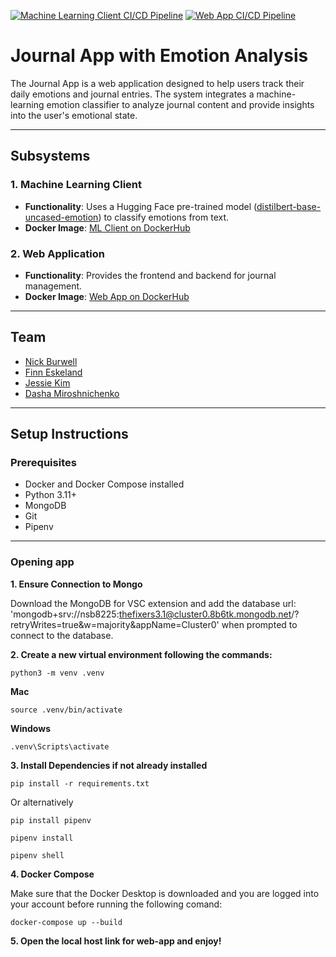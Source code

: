 [![Machine Learning Client CI/CD Pipeline](https://github.com/software-students-fall2024/5-final-fixers3-0/actions/workflows/machine-learning-client.yml/badge.svg)](https://github.com/software-students-fall2024/5-final-fixers3-0/actions/workflows/machine-learning-client.yml)
[![Web App CI/CD Pipeline](https://github.com/software-students-fall2024/5-final-fixers3-0/actions/workflows/web-app.yml/badge.svg)](https://github.com/software-students-fall2024/5-final-fixers3-0/actions/workflows/web-app.yml)

# Journal App with Emotion Analysis

The Journal App is a web application designed to help users track their daily emotions and journal entries. The system integrates a machine-learning emotion classifier to analyze journal content and provide insights into the user's emotional state. 

---

## **Subsystems**

### **1. Machine Learning Client**
- **Functionality**: Uses a Hugging Face pre-trained model ([distilbert-base-uncased-emotion](https://huggingface.co/bhadresh-savani/distilbert-base-uncased-emotion)) to classify emotions from text.
- **Docker Image**: [ML Client on DockerHub](https://hub.docker.com/repository/docker/dm5198/machine-learning-client/general)

### **2. Web Application**
- **Functionality**: Provides the frontend and backend for journal management.
- **Docker Image**: [Web App on DockerHub](https://hub.docker.com/repository/docker/dm5198/web-app/general)

---

## **Team**
- [Nick Burwell](https://github.com/nickburwell)
- [Finn Eskeland](https://github.com/finn1003)
- [Jessie Kim](https://github.com/jessiekim0)
- [Dasha Miroshnichenko](https://github.com/dm5198)

---

## **Setup Instructions**

### **Prerequisites**
- Docker and Docker Compose installed
- Python 3.11+
- MongoDB
- Git
- Pipenv

---

### **Opening app**
**1. Ensure Connection to Mongo**

Download the MongoDB for VSC extension and add the database url: 'mongodb+srv://nsb8225:thefixers3.1@cluster0.8b6tk.mongodb.net/?retryWrites=true&w=majority&appName=Cluster0' when prompted to connect to the database.

**2. Create a new virtual environment following the commands:**

```
python3 -m venv .venv

```

**Mac** 
```
source .venv/bin/activate
```

**Windows**
```
.venv\Scripts\activate
```

**3. Install Dependencies if not already installed**

```
pip install -r requirements.txt

```

Or alternatively 

```
pip install pipenv

pipenv install

pipenv shell

```

**4. Docker Compose**

Make sure that the Docker Desktop is downloaded and you are logged into your account before running the following comand:

```
docker-compose up --build

```

**5. Open the local host link for web-app and enjoy!**

